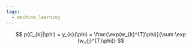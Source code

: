 ```yaml
---
tags:
  - machine_learning
---
```

$$
p(C_{k}|\phi) = y_{k}(\phi) = \frac{\exp(w_{k}^{T}\phi)}{\sum \exp (w_{j}^{T}\phi)}
$$
